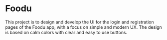 # Foodu
This project is to design and develop the UI for the login and registration pages of the Foodu app, with a focus on simple and modern UX. The design is based on calm colors with clear and easy to use buttons.
